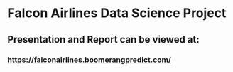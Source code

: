 # Falcon Airlines Data Science Project
## Presentation and Report can be viewed at:
### https://falconairlines.boomerangpredict.com/
